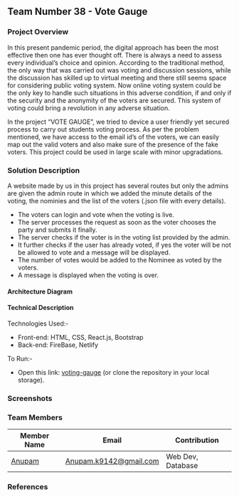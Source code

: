 ## Team Number 38 - Vote Gauge

### Project Overview

In this present pandemic period, the digital approach has been the most effective then one has ever thought off. There is always a need to assess every individual’s choice and opinion. According to the traditional method, the only way that was carried out was voting and discussion sessions, while the discussion has skilled up to virtual meeting and there still seems space for considering public voting system. Now online voting system could be the only key to handle such situations in this adverse condition, if and only if the security and the anonymity of the voters are secured. This system of voting could bring a revolution in any adverse situation.

In the project “VOTE GAUGE”, we tried to device a user friendly yet secured process to carry out students voting process. As per the problem mentioned, we have access to the email id’s of the voters, we can easily map out the valid voters and also make sure of the presence of the fake voters. This project could be used in large scale with minor upgradations.

### Solution Description

A website made by us in this project has several routes but only the admins are given the admin route in which we added the minute details of the voting, the nominies and the list of the voters (.json file with every details).
* The voters can login and vote when the voting is live.
* The server processes the request as soon as the voter chooses the party and submits it finally.
* The server checks if the voter is in the voting list provided by the admin.
* It further checks if the user has already voted, if yes the voter will be not be allowed to vote and a message will be displayed.
* The number of votes would be added to the Nominee as voted by the voters.
* A message is displayed when the voting is over.

#### Architecture Diagram

<architecture diagram>

#### Technical Description

Technologies Used:-
* Front-end: HTML, CSS, React.js, Bootstrap
*	Back-end: FireBase, Netlify

To Run:-
*	Open this link: [voting-gauge](https://voting-gauge.netlify.app) (or clone the repository in your local storage).

### Screenshots
<screenshots>

### Team Members
|Member Name|Email|Contribution|
|-----------|-----|------------|
|[Anupam](https://github.com//Anupam9142)| Anupam.k9142@gmail.com|Web Dev, Database|


### References
<references>